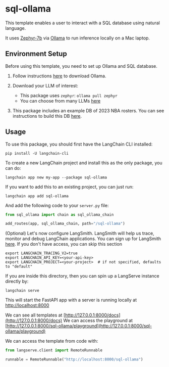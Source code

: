 # sql-ollama

This template enables a user to interact with a SQL database using natural language. 

It uses [Zephyr-7b](https://huggingface.co/HuggingFaceH4/zephyr-7b-alpha) via [Ollama](https://ollama.ai/library/zephyr) to run inference locally on a Mac laptop.

## Environment Setup

Before using this template, you need to set up Ollama and SQL database.

1. Follow instructions [here](https://python.langchain.com/docs/integrations/chat/ollama) to download Ollama.

2. Download your LLM of interest:

    * This package uses `zephyr`: `ollama pull zephyr`
    * You can choose from many LLMs [here](https://ollama.ai/library)

3. This package includes an example DB of 2023 NBA rosters. You can see instructions to build this DB [here](https://github.com/facebookresearch/llama-recipes/blob/main/demo_apps/StructuredLlama.ipynb).

## Usage

To use this package, you should first have the LangChain CLI installed:

```shell
pip install -U langchain-cli
```

To create a new LangChain project and install this as the only package, you can do:

```shell
langchain app new my-app --package sql-ollama
```

If you want to add this to an existing project, you can just run:

```shell
langchain app add sql-ollama
```

And add the following code to your `server.py` file:

```python
from sql_ollama import chain as sql_ollama_chain

add_routes(app, sql_ollama_chain, path="/sql-ollama")
```

(Optional) Let's now configure LangSmith. 
LangSmith will help us trace, monitor and debug LangChain applications. 
You can sign up for LangSmith [here](https://smith.langchain.com/). 
If you don't have access, you can skip this section


```shell
export LANGCHAIN_TRACING_V2=true
export LANGCHAIN_API_KEY=<your-api-key>
export LANGCHAIN_PROJECT=<your-project>  # if not specified, defaults to "default"
```

If you are inside this directory, then you can spin up a LangServe instance directly by:

```shell
langchain serve
```

This will start the FastAPI app with a server is running locally at 
[http://localhost:8000](http://localhost:8000)

We can see all templates at [http://127.0.0.1:8000/docs](http://127.0.0.1:8000/docs)
We can access the playground at [http://127.0.0.1:8000/sql-ollama/playground](http://127.0.0.1:8000/sql-ollama/playground)  

We can access the template from code with:

```python
from langserve.client import RemoteRunnable

runnable = RemoteRunnable("http://localhost:8000/sql-ollama")
```